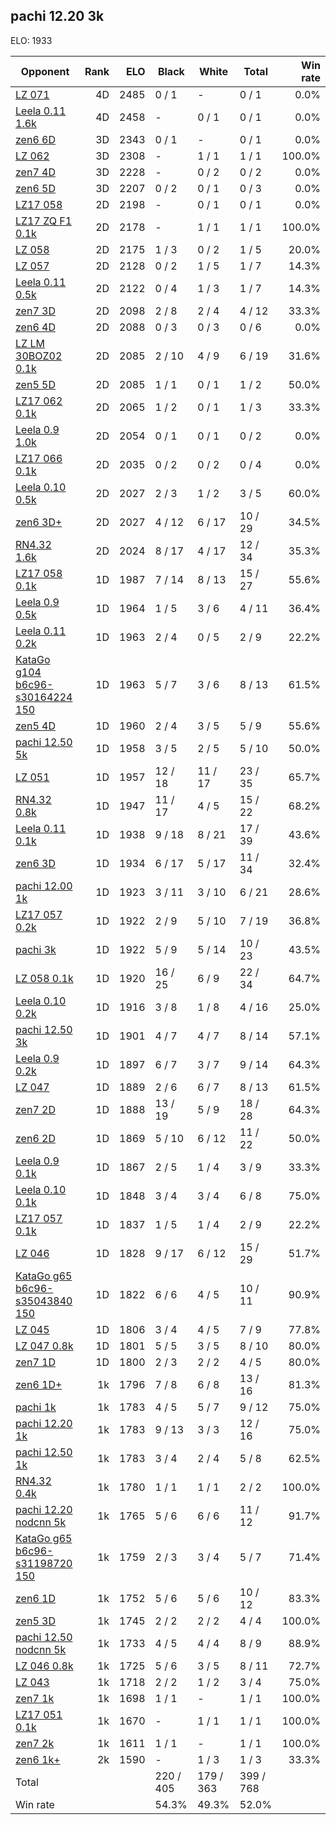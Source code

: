 ## pachi 12.20 3k ##

ELO: 1933

Opponent | Rank | ELO | Black | White | Total | Win rate
---------|-----:|----:|-------|-------|-------|-------:
[LZ 071](LZ%20071.md) | 4D | 2485 | 0 / 1 | - | 0 / 1 | 0.0%
[Leela 0.11 1.6k](Leela%200.11%201.6k.md) | 4D | 2458 | - | 0 / 1 | 0 / 1 | 0.0%
[zen6 6D](zen6%206D.md) | 3D | 2343 | 0 / 1 | - | 0 / 1 | 0.0%
[LZ 062](LZ%20062.md) | 3D | 2308 | - | 1 / 1 | 1 / 1 | 100.0%
[zen7 4D](zen7%204D.md) | 3D | 2228 | - | 0 / 2 | 0 / 2 | 0.0%
[zen6 5D](zen6%205D.md) | 3D | 2207 | 0 / 2 | 0 / 1 | 0 / 3 | 0.0%
[LZ17 058](LZ17%20058.md) | 2D | 2198 | - | 0 / 1 | 0 / 1 | 0.0%
[LZ17 ZQ F1 0.1k](LZ17%20ZQ%20F1%200.1k.md) | 2D | 2178 | - | 1 / 1 | 1 / 1 | 100.0%
[LZ 058](LZ%20058.md) | 2D | 2175 | 1 / 3 | 0 / 2 | 1 / 5 | 20.0%
[LZ 057](LZ%20057.md) | 2D | 2128 | 0 / 2 | 1 / 5 | 1 / 7 | 14.3%
[Leela 0.11 0.5k](Leela%200.11%200.5k.md) | 2D | 2122 | 0 / 4 | 1 / 3 | 1 / 7 | 14.3%
[zen7 3D](zen7%203D.md) | 2D | 2098 | 2 / 8 | 2 / 4 | 4 / 12 | 33.3%
[zen6 4D](zen6%204D.md) | 2D | 2088 | 0 / 3 | 0 / 3 | 0 / 6 | 0.0%
[LZ LM 30BOZ02 0.1k](LZ%20LM%2030BOZ02%200.1k.md) | 2D | 2085 | 2 / 10 | 4 / 9 | 6 / 19 | 31.6%
[zen5 5D](zen5%205D.md) | 2D | 2085 | 1 / 1 | 0 / 1 | 1 / 2 | 50.0%
[LZ17 062 0.1k](LZ17%20062%200.1k.md) | 2D | 2065 | 1 / 2 | 0 / 1 | 1 / 3 | 33.3%
[Leela 0.9 1.0k](Leela%200.9%201.0k.md) | 2D | 2054 | 0 / 1 | 0 / 1 | 0 / 2 | 0.0%
[LZ17 066 0.1k](LZ17%20066%200.1k.md) | 2D | 2035 | 0 / 2 | 0 / 2 | 0 / 4 | 0.0%
[Leela 0.10 0.5k](Leela%200.10%200.5k.md) | 2D | 2027 | 2 / 3 | 1 / 2 | 3 / 5 | 60.0%
[zen6 3D+](zen6%203D+.md) | 2D | 2027 | 4 / 12 | 6 / 17 | 10 / 29 | 34.5%
[RN4.32 1.6k](RN4.32%201.6k.md) | 2D | 2024 | 8 / 17 | 4 / 17 | 12 / 34 | 35.3%
[LZ17 058 0.1k](LZ17%20058%200.1k.md) | 1D | 1987 | 7 / 14 | 8 / 13 | 15 / 27 | 55.6%
[Leela 0.9 0.5k](Leela%200.9%200.5k.md) | 1D | 1964 | 1 / 5 | 3 / 6 | 4 / 11 | 36.4%
[Leela 0.11 0.2k](Leela%200.11%200.2k.md) | 1D | 1963 | 2 / 4 | 0 / 5 | 2 / 9 | 22.2%
[KataGo g104 b6c96-s30164224 150](KataGo%20g104%20b6c96-s30164224%20150.md) | 1D | 1963 | 5 / 7 | 3 / 6 | 8 / 13 | 61.5%
[zen5 4D](zen5%204D.md) | 1D | 1960 | 2 / 4 | 3 / 5 | 5 / 9 | 55.6%
[pachi 12.50 5k](pachi%2012.50%205k.md) | 1D | 1958 | 3 / 5 | 2 / 5 | 5 / 10 | 50.0%
[LZ 051](LZ%20051.md) | 1D | 1957 | 12 / 18 | 11 / 17 | 23 / 35 | 65.7%
[RN4.32 0.8k](RN4.32%200.8k.md) | 1D | 1947 | 11 / 17 | 4 / 5 | 15 / 22 | 68.2%
[Leela 0.11 0.1k](Leela%200.11%200.1k.md) | 1D | 1938 | 9 / 18 | 8 / 21 | 17 / 39 | 43.6%
[zen6 3D](zen6%203D.md) | 1D | 1934 | 6 / 17 | 5 / 17 | 11 / 34 | 32.4%
[pachi 12.00 1k](pachi%2012.00%201k.md) | 1D | 1923 | 3 / 11 | 3 / 10 | 6 / 21 | 28.6%
[LZ17 057 0.2k](LZ17%20057%200.2k.md) | 1D | 1922 | 2 / 9 | 5 / 10 | 7 / 19 | 36.8%
[pachi 3k](pachi%203k.md) | 1D | 1922 | 5 / 9 | 5 / 14 | 10 / 23 | 43.5%
[LZ 058 0.1k](LZ%20058%200.1k.md) | 1D | 1920 | 16 / 25 | 6 / 9 | 22 / 34 | 64.7%
[Leela 0.10 0.2k](Leela%200.10%200.2k.md) | 1D | 1916 | 3 / 8 | 1 / 8 | 4 / 16 | 25.0%
[pachi 12.50 3k](pachi%2012.50%203k.md) | 1D | 1901 | 4 / 7 | 4 / 7 | 8 / 14 | 57.1%
[Leela 0.9 0.2k](Leela%200.9%200.2k.md) | 1D | 1897 | 6 / 7 | 3 / 7 | 9 / 14 | 64.3%
[LZ 047](LZ%20047.md) | 1D | 1889 | 2 / 6 | 6 / 7 | 8 / 13 | 61.5%
[zen7 2D](zen7%202D.md) | 1D | 1888 | 13 / 19 | 5 / 9 | 18 / 28 | 64.3%
[zen6 2D](zen6%202D.md) | 1D | 1869 | 5 / 10 | 6 / 12 | 11 / 22 | 50.0%
[Leela 0.9 0.1k](Leela%200.9%200.1k.md) | 1D | 1867 | 2 / 5 | 1 / 4 | 3 / 9 | 33.3%
[Leela 0.10 0.1k](Leela%200.10%200.1k.md) | 1D | 1848 | 3 / 4 | 3 / 4 | 6 / 8 | 75.0%
[LZ17 057 0.1k](LZ17%20057%200.1k.md) | 1D | 1837 | 1 / 5 | 1 / 4 | 2 / 9 | 22.2%
[LZ 046](LZ%20046.md) | 1D | 1828 | 9 / 17 | 6 / 12 | 15 / 29 | 51.7%
[KataGo g65 b6c96-s35043840 150](KataGo%20g65%20b6c96-s35043840%20150.md) | 1D | 1822 | 6 / 6 | 4 / 5 | 10 / 11 | 90.9%
[LZ 045](LZ%20045.md) | 1D | 1806 | 3 / 4 | 4 / 5 | 7 / 9 | 77.8%
[LZ 047 0.8k](LZ%20047%200.8k.md) | 1D | 1801 | 5 / 5 | 3 / 5 | 8 / 10 | 80.0%
[zen7 1D](zen7%201D.md) | 1D | 1800 | 2 / 3 | 2 / 2 | 4 / 5 | 80.0%
[zen6 1D+](zen6%201D+.md) | 1k | 1796 | 7 / 8 | 6 / 8 | 13 / 16 | 81.3%
[pachi 1k](pachi%201k.md) | 1k | 1783 | 4 / 5 | 5 / 7 | 9 / 12 | 75.0%
[pachi 12.20 1k](pachi%2012.20%201k.md) | 1k | 1783 | 9 / 13 | 3 / 3 | 12 / 16 | 75.0%
[pachi 12.50 1k](pachi%2012.50%201k.md) | 1k | 1783 | 3 / 4 | 2 / 4 | 5 / 8 | 62.5%
[RN4.32 0.4k](RN4.32%200.4k.md) | 1k | 1780 | 1 / 1 | 1 / 1 | 2 / 2 | 100.0%
[pachi 12.20 nodcnn 5k](pachi%2012.20%20nodcnn%205k.md) | 1k | 1765 | 5 / 6 | 6 / 6 | 11 / 12 | 91.7%
[KataGo g65 b6c96-s31198720 150](KataGo%20g65%20b6c96-s31198720%20150.md) | 1k | 1759 | 2 / 3 | 3 / 4 | 5 / 7 | 71.4%
[zen6 1D](zen6%201D.md) | 1k | 1752 | 5 / 6 | 5 / 6 | 10 / 12 | 83.3%
[zen5 3D](zen5%203D.md) | 1k | 1745 | 2 / 2 | 2 / 2 | 4 / 4 | 100.0%
[pachi 12.50 nodcnn 5k](pachi%2012.50%20nodcnn%205k.md) | 1k | 1733 | 4 / 5 | 4 / 4 | 8 / 9 | 88.9%
[LZ 046 0.8k](LZ%20046%200.8k.md) | 1k | 1725 | 5 / 6 | 3 / 5 | 8 / 11 | 72.7%
[LZ 043](LZ%20043.md) | 1k | 1718 | 2 / 2 | 1 / 2 | 3 / 4 | 75.0%
[zen7 1k](zen7%201k.md) | 1k | 1698 | 1 / 1 | - | 1 / 1 | 100.0%
[LZ17 051 0.1k](LZ17%20051%200.1k.md) | 1k | 1670 | - | 1 / 1 | 1 / 1 | 100.0%
[zen7 2k](zen7%202k.md) | 1k | 1611 | 1 / 1 | - | 1 / 1 | 100.0%
[zen6 1k+](zen6%201k+.md) | 2k | 1590 | - | 1 / 3 | 1 / 3 | 33.3%
Total | | | 220 / 405 | 179 / 363 | 399 / 768 | 
Win rate| | | 54.3% | 49.3% | 52.0% | 
